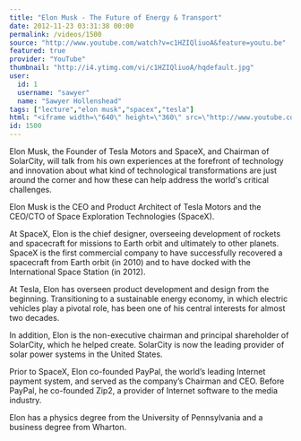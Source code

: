 ```yaml
---
title: "Elon Musk - The Future of Energy & Transport"
date: 2012-11-23 03:31:38 00:00
permalink: /videos/1500
source: "http://www.youtube.com/watch?v=c1HZIQliuoA&feature=youtu.be"
featured: true
provider: "YouTube"
thumbnail: "http://i4.ytimg.com/vi/c1HZIQliuoA/hqdefault.jpg"
user:
  id: 1
  username: "sawyer"
  name: "Sawyer Hollenshead"
tags: ["lecture","elon musk","spacex","tesla"]
html: "<iframe width=\"640\" height=\"360\" src=\"http://www.youtube.com/embed/c1HZIQliuoA?wmode=transparent&fs=1&feature=oembed\" frameborder=\"0\" allowfullscreen></iframe>"
id: 1500
---
```


Elon Musk, the Founder of Tesla Motors and SpaceX, and Chairman of SolarCity, will talk from his own experiences at the forefront of technology and innovation about what kind of technological transformations are just around the corner and how these can help address the world's critical challenges.

Elon Musk is the CEO and Product Architect of Tesla Motors and the CEO/CTO of Space Exploration Technologies (SpaceX).

At SpaceX, Elon is the chief designer, overseeing development of rockets and spacecraft for missions to Earth orbit and ultimately to other planets. SpaceX is the first commercial company to have successfully recovered a spacecraft from Earth orbit (in 2010) and to have docked with the International Space Station (in 2012).

At Tesla, Elon has overseen product development and design from the beginning. Transitioning to a sustainable energy economy, in which electric vehicles play a pivotal role, has been one of his central interests for almost two decades.

In addition, Elon is the non-executive chairman and principal shareholder of SolarCity, which he helped create. SolarCity is now the leading provider of solar power systems in the United States.

Prior to SpaceX, Elon co-founded PayPal, the world’s leading Internet payment system, and served as the company’s Chairman and CEO. Before PayPal, he co-founded Zip2, a provider of Internet software to the media industry.

Elon has a physics degree from the University of Pennsylvania and a business degree from Wharton.